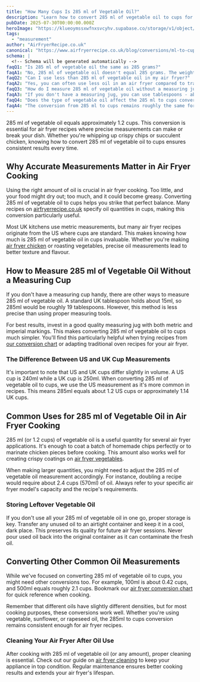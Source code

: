 ```yaml
---
title: "How Many Cups Is 285 ml of Vegetable Oil?"
description: "Learn how to convert 285 ml of vegetable oil to cups for perfect air fryer recipes every time. Get accurate measurements in seconds!"
pubDate: 2025-07-30T00:00:00.000Z
heroImage: "https://klueoymssxwfnxsvcyhv.supabase.co/storage/v1/object/public/Shmucket/how-many-cups-is-285-ml-of-vegetable-oil.webp"
tags:
  - "measurement"
author: "AirFryerRecipe.co.uk"
canonical: "https://www.airfryerrecipe.co.uk/blog/conversions/ml-to-cups/how-many-cups-is-285-ml-of-vegetable-oil"
schema: |
  <!-- Schema will be generated automatically -->
faqQ1: "Is 285 ml of vegetable oil the same as 285 grams?"
faqA1: "No, 285 ml of vegetable oil doesn't equal 285 grams. The weight depends on the oil's density. Vegetable oil typically weighs about 0.92 grams per ml, so 285 ml would be roughly 262 grams. For precise baking measurements, it's best to weigh your ingredients."
faqQ2: "Can I use less than 285 ml of vegetable oil in my air fryer?"
faqA2: "Yes, you can often use less oil in an air fryer compared to traditional frying. The air fryer's circulating hot air means you can achieve crispiness with minimal oil. Start with half the amount (about 0.6 cups) and adjust based on your preferences and the recipe requirements."
faqQ3: "How do I measure 285 ml of vegetable oil without a measuring jug?"
faqA3: "If you don't have a measuring jug, you can use tablespoons - about 19 UK tablespoons equal 285 ml. Alternatively, use a standard drinking glass (most hold about 200-250ml) and fill it slightly more than full. For accuracy, it's worth investing in proper measuring tools."
faqQ4: "Does the type of vegetable oil affect the 285 ml to cups conversion?"
faqA4: "The conversion from 285 ml to cups remains roughly the same for different vegetable oils (sunflower, rapeseed, etc.) as their densities are similar. However, thicker oils like coconut oil may vary slightly in weight per volume, though the cup measurement would still be about 1.2 cups for 285ml."
---
```

<p>285 ml of vegetable oil equals approximately 1.2 cups. This conversion is essential for air fryer recipes where precise measurements can make or break your dish. Whether you're whipping up crispy chips or succulent chicken, knowing how to convert 285 ml of vegetable oil to cups ensures consistent results every time.</p>

<h2>Why Accurate Measurements Matter in Air Fryer Cooking</h2>
<p>Using the right amount of oil is crucial in air fryer cooking. Too little, and your food might dry out; too much, and it could become greasy. Converting 285 ml of vegetable oil to cups helps you strike that perfect balance. Many recipes on <a href=https://www.airfryerrecipe.co.uk>airfryerrecipe.co.uk</a> specify oil quantities in cups, making this conversion particularly useful.</p>
<p>Most UK kitchens use metric measurements, but many air fryer recipes originate from the US where cups are standard. This makes knowing how much is 285 ml of vegetable oil in cups invaluable. Whether you're making <a href=https://www.airfryerrecipe.co.uk/recipe-category/chicken>air fryer chicken</a> or roasting vegetables, precise oil measurements lead to better texture and flavour.</p>

<h2>How to Measure 285 ml of Vegetable Oil Without a Measuring Cup</h2>
<p>If you don't have a measuring cup handy, there are other ways to measure 285 ml of vegetable oil. A standard UK tablespoon holds about 15ml, so 285ml would be roughly 19 tablespoons. However, this method is less precise than using proper measuring tools.</p>
<p>For best results, invest in a good quality measuring jug with both metric and imperial markings. This makes converting 285 ml of vegetable oil to cups much simpler. You'll find this particularly helpful when trying recipes from <a href=https://www.airfryerrecipe.co.uk/air-fryer-conversion-chart>our conversion chart</a> or adapting traditional oven recipes for your air fryer.</p>

<h3>The Difference Between US and UK Cup Measurements</h3>
<p>It's important to note that US and UK cups differ slightly in volume. A US cup is 240ml while a UK cup is 250ml. When converting 285 ml of vegetable oil to cups, we use the US measurement as it's more common in recipes. This means 285ml equals about 1.2 US cups or approximately 1.14 UK cups.</p>

<h2>Common Uses for 285 ml of Vegetable Oil in Air Fryer Cooking</h2>
<p>285 ml (or 1.2 cups) of vegetable oil is a useful quantity for several air fryer applications. It's enough to coat a batch of homemade chips perfectly or to marinate chicken pieces before cooking. This amount also works well for creating crispy coatings on <a href=https://www.airfryerrecipe.co.uk/recipe-category/vegetables>air fryer vegetables</a>.</p>
<p>When making larger quantities, you might need to adjust the 285 ml of vegetable oil measurement accordingly. For instance, doubling a recipe would require about 2.4 cups (570ml) of oil. Always refer to your specific air fryer model's capacity and the recipe's requirements.</p>

<h3>Storing Leftover Vegetable Oil</h3>
<p>If you don't use all your 285 ml of vegetable oil in one go, proper storage is key. Transfer any unused oil to an airtight container and keep it in a cool, dark place. This preserves its quality for future air fryer sessions. Never pour used oil back into the original container as it can contaminate the fresh oil.</p>

<h2>Converting Other Common Oil Measurements</h2>
<p>While we've focused on converting 285 ml of vegetable oil to cups, you might need other conversions too. For example, 100ml is about 0.42 cups, and 500ml equals roughly 2.1 cups. Bookmark our <a href=https://www.airfryerrecipe.co.uk/air-fryer-conversion-chart>air fryer conversion chart</a> for quick reference when cooking.</p>
<p>Remember that different oils have slightly different densities, but for most cooking purposes, these conversions work well. Whether you're using vegetable, sunflower, or rapeseed oil, the 285ml to cups conversion remains consistent enough for air fryer recipes.</p>

<h3>Cleaning Your Air Fryer After Oil Use</h3>
<p>After cooking with 285 ml of vegetable oil (or any amount), proper cleaning is essential. Check out our guide on <a href=https://www.airfryerrecipe.co.uk/air-fryer-cleaner>air fryer cleaning</a> to keep your appliance in top condition. Regular maintenance ensures better cooking results and extends your air fryer's lifespan.</p>

